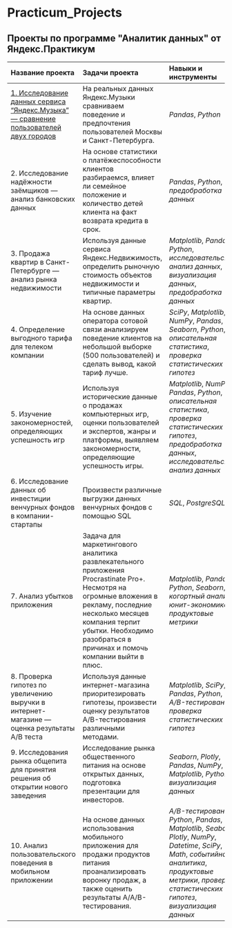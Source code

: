 # Practicum_Projects
## Проекты по программе "Аналитик данных" от Яндекс.Практикум


| Название проекта | Задачи проекта | Навыки и инструменты | 
| :---------------------- | :---------------------- | :---------------------- |
<a href="https://github.com/AnnaSledneva/Practicum_Projects/tree/main/1)%20%D0%A1%D1%80%D0%B0%D0%B2%D0%BD%D0%B5%D0%BD%D0%B8%D0%B5%20%D0%BF%D0%BE%D0%BB%D1%8C%D0%B7%D0%BE%D0%B2%D0%B0%D1%82%D0%B5%D0%BB%D0%B5%D0%B9%20%D0%AF%D0%BD%D0%B4%D0%B5%D0%BA%D1%81.%D0%9C%D1%83%D0%B7%D1%8B%D0%BA%D0%B0">1. Исследование данных сервиса “Яндекс.Музыка” — сравнение пользователей двух городов</a>| На реальных данных Яндекс.Музыки сравниваем поведение и предпочтения пользователей Москвы и Санкт-Петербурга. | *Pandas*, *Python* |
| 2. Исследование надёжности заёмщиков — анализ банковских данных| На основе статистики о платёжеспособности клиентов разбираемся, влияет ли семейное положение и количество детей клиента на факт возврата кредита в срок. | *Pandas*, *Python*, *предобработка данных* |
| 3. Продажа квартир в Санкт-Петербурге — анализ рынка недвижимости| Используя данные сервиса Яндекс.Недвижимость, определить рыночную стоимость объектов недвижимости и типичные параметры квартир. | *Matplotlib*, *Pandas*, *Python*, *исследовательский анализ данных*, *визуализация данных*, *предобработка данных* |
| 4. Определение выгодного тарифа для телеком компании| На основе данных оператора сотовой связи анализируем поведение клиентов на небольшой выборке (500 пользователей) и сделать вывод, какой тариф лучше. | *SciPy*, *Matplotlib*, *NumPy*, *Pandas*, *Seaborn*, *Python*, *описательная статистика*, *проверка статистических гипотез* |
| 5. Изучение закономерностей, определяющих успешность игр| Используя исторические данные о продажах компьютерных игр, оценки пользователей и экспертов, жанры и платформы, выявляем закономерности, определяющие успешность игры.  | *Matplotlib*, *NumPy*, *Pandas*, *Python*, *описательная статистика*, *проверка статистических гипотез*, *предобработка данных*, *исследовательский анализ данных* |
| 6. Исследование данных об инвестиции венчурных фондов в компании-стартапы| Произвести различные выгрузки данных венчурных фондов с помощью SQL | *SQL*, *PostgreSQL* |
| 7. Анализ убытков приложения| Задача для маркетингового аналитика развлекательного приложения Procrastinate Pro+. Несмотря на огромные вложения в рекламу, последние несколько месяцев компания терпит убытки. Необходимо разобраться в причинах и помочь компании выйти в плюс. | *Matplotlib*, *Pandas*, *Python*, *Seaborn*, *когортный анализ*, *юнит-экономика*, *продуктовые метрики* |
| 8. Проверка гипотез по увеличению выручки в интернет-магазине — оценка результаты A/B теста| Используя данные интернет-магазина приоритезировать гипотезы, произвести оценку результатов A/B-тестирования различными методами. | *Matplotlib*, *SciPy*, *Pandas*, *Python*, *A/B-тестирование*, *проверка статистических гипотез* |
| 9. Исследования рынка общепита для принятия решения об открытии нового заведения| Исследование рынка общественного питания на основе открытых данных, подготовка презентации для инвесторов. | *Seaborn*, *Plotly*, *Pandas*, *NumPy*, *Matplotlib*, *Python*, *визуализация данных* |
| 10. Анализ пользовательского поведения в мобильном приложении| На основе данных использования мобильного приложения для продажи продуктов питания проанализировать воронку продаж, а также оценить результаты A/A/B-тестирования. | *A/B-тестирование*, *Python*, *Pandas*, *Matplotlib*, *Seaborn*, *Plotly*, *NumPy*, *Datetime*, *SciPy*, *Math*, *событийная аналитика*, *продуктовые метрики*, *проверка статистических гипотез*, *визуализация данных* |
